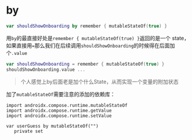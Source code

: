 # by

```kotlin
var shouldShowOnboarding by remember { mutableStateOf(true) }
```

用`by`的最直接好处是`remember { mutableStateOf(true) }`返回的是一个 state，如果直接用`=`那么我们在后续调用`shouldShowOnboarding`的时候得在后面加个`.value`

```kotlin
var shouldShowOnboarding = remember { mutableStateOf(true) }
shouldShowOnboarding.value ...
```



> 个人感觉上by后面老是加个什么State，从而实现一个变量的附加状态



加了`mutableStateOf`需要注意的添加的依赖库：

```
import androidx.compose.runtime.mutableStateOf
import androidx.compose.runtime.getValue
import androidx.compose.runtime.setValue

var userGuess by mutableStateOf("")
   private set
```

